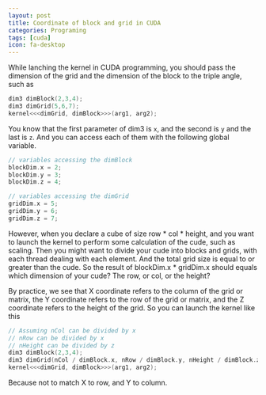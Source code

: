 ```yaml
---
layout: post
title: Coordinate of block and grid in CUDA
categories: Programing
tags: [cuda]
icon: fa-desktop
---
```


While lanching the kernel in CUDA programming, you should pass the
dimension of the grid and the dimension of the block to the triple angle,
such as

``` cpp
dim3 dimBlock(2,3,4);
dim3 dimGrid(5,6,7);
kernel<<<dimGrid, dimBlock>>>(arg1, arg2);
```

You know that the first parameter of dim3 is `x`, and the second is `y` and the
last is `z`. And you can access each of them with the following global
variable.

``` cpp
// variables accessing the dimBlock
blockDim.x = 2;
blockDim.y = 3;
blockDim.z = 4;

// variables accessing the dimGrid
gridDim.x = 5;
gridDim.y = 6;
gridDim.z = 7;
```

However, when you declare a cube of size row * col * height, and you want
to launch the kernel to perform some calculation of the cude, such as
scaling. Then you might want to divide your cude into blocks and grids,
with each thread dealing with each element. And the total grid size is
equal to or greater than the cude. So the result of blockDim.x * gridDim.x
should equals which dimension of your cude? The row, or col, or the height?

By practice, we see that X coordinate refers to the column of the grid or
matrix, the Y coordinate refers to the row of the grid or matrix, and the Z
coordinate refers to the height of the grid. So you can launch the kernel
like this

``` cpp
// Assuming nCol can be divided by x
// nRow can be divided by x
// nHeight can be divided by z
dim3 dimBlock(2,3,4);
dim3 dimGrid(nCol / dimBlock.x, nRow / dimBlock.y, nHeight / dimBlock.z);
kernel<<<dimGrid, dimBlock>>>(arg1, arg2);
```

Because not to match X to row, and Y to column.
